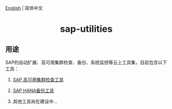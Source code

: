 [English](README.md) | 简体中文

<h1 align="center">sap-utilities</h1>

## 用途

SAP的自动扩展、高可用集群检查、备份、系统监控等云上工具集，目前包含以下工具：

 1. [SAP 高可用集群检查工具](sap_cluster_check/)

 2. [SAP HANA备份工具](sap_hana_backup/)

 3. 其他工具尚在建设中...